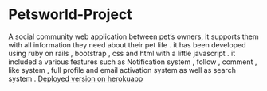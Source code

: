 # Petsworld-Project

A social community web application between pet’s owners, it supports them with all information they need about their pet life . it has been developed using ruby on rails , bootstrap , css and html with a little javascript .
it included a various features such as Notification system , follow , comment , like system , full profile and email activation system as well as search system .
[Deployed version on herokuapp](https://petsworld.herokuapp.com/)
